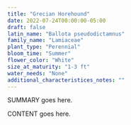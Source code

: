```yaml
---
title: "Grecian Horehound"
date: 2022-07-24T00:00:00-05:00
draft: false
latin_name: "Ballota pseudodictamnus"
family_name: "Lamiaceae"
plant_type: "Perennial"
bloom_time: "Summer"
flower_color: "White"
size_at_maturity: "1-3 ft"
water_needs: "None"
additional_characteristices_notes: ""
---
```


SUMMARY goes here.

<!--more-->

CONTENT goes here.